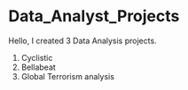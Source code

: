 # Data_Analyst_Projects
Hello, I created 3 Data Analysis projects.
1) Cyclistic
2) Bellabeat
3) Global Terrorism analysis
